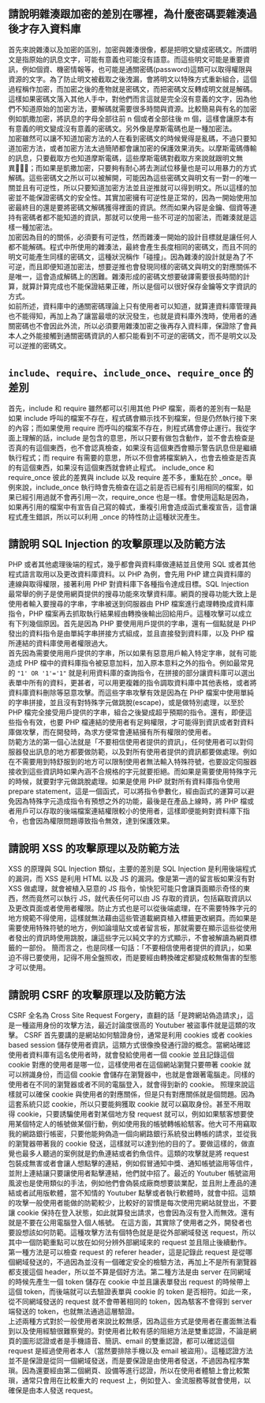 ## 請說明雜湊跟加密的差別在哪裡，為什麼密碼要雜湊過後才存入資料庫

首先來說雜湊以及加密的區別，加密與雜湊很像，都是把明文變成密碼文。所謂明文是指原始的訊息文字，可能有意義也可能沒有語意。而這些明文可能是重要資訊，例如個資、機密情報等，也可能是通關密碼(password)這類可以取得權限與資源的文字。為了防止明文被截取之後洩漏，會將明文以特殊方式重新組合，這個過程稱作加密，而加密之後的產物就是密碼文，而把密碼文反轉成明文就是解碼。這樣如果密碼文落入其他人手中，對他們而言這就是完全沒有意義的文字，因為他們不知道原始的加密方法，要解碼就需要很多時間與資源。比較簡易與有名的加密例如凱撒加密，將訊息的字母全部往前 n 個或者全部往後 m 個，這樣會讓原本有有意義的明文變成沒有意義的密碼文。另外像是摩斯電碼也是一種加密法。  
加密雖然可以讓不知道加密方法的人在看到密碼文的時候覺得是亂碼，不過只要知道加密方法，或者加密方法太過簡陋都會讓加密的保護效果消失。以摩斯電碼傳輸的訊息，只要截取方也知道摩斯電碼，這些摩斯電碼對截取方來說就跟明文無異；而如果是凱撒加密，只要夠有耐心將去測試位移量也是可以用暴力的方式解碼。這些密碼文之所以可以被解開，可能因為這些密碼文與明文有一對一的唯一關並且有可逆性，所以只要知道加密方法並且逆推就可以得到明文。所以這樣的加密並不能保證密碼文的安全性。其實加密擁有可逆性是正常的，因為一開始使用加密最終目的還是要將密碼文解碼獲得裡面的資訊。然而如果內容是金鑰、個資等連持有密碼者都不能知道的資訊，那就可以使用一些不可逆的加密法，而雜湊就是這樣一種加密法。  
加密因為目的的關係，必須要有可逆性，然而雜湊一開始的設計目標就是讓任何人都不能解碼。程式中所使用的雜湊法，最終會產生長度相同的密碼文，而且不同的明文可能產生同樣的密碼文，這種狀況稱作「碰撞」。因為雜湊的設計就是為了不可逆，而且即便知道加密法，想要逆推也會發現同樣的密碼文與明文的對應關係不是唯一，這會造成解碼上的困難。雜湊形成的密碼文想要破譯需要很長時間的計算，就算計算完成也不能保證結果正確，所以是個可以很好保存金鑰等文字資訊的方式。  
如前所述，資料庫中的通關密碼理論上只有使用者可以知道，就算連資料庫管理員也不能得知，再加上為了讓當最壞的狀況發生，也就是資料庫外洩時，使用者的通關密碼也不會因此外流，所以必須要用雜湊加密之後再存入資料庫，保證除了會員本人之外能接觸到通關密碼資訊的人都只能看到不可逆的密碼文，而不是明文以及可以逆推的密碼文。

## `include`、`require`、`include_once`、`require_once` 的差別

首先，include 和 require 雖然都可以引用其他 PHP 檔案，兩者的差別有一點是如果 include 呼叫的檔案不存在，程式碼會顯示找不到檔案，但是仍然執行接下來的內容；而如果使用 require 而呼叫的檔案不存在，則程式碼會停止運行。我從字面上理解的話，include 是包含的意思，所以只要有做包含動作，並不會去檢查是否真的有這個東西，也不會認真檢查，如果沒有這個東西會顯示警告訊息但是繼續執行程式；而 require 有需要的意思，所以不但會將檔案納入，也會去檢查是否真的有這個東西，如果沒有這個東西就會終止程式。
include_once 和 require_once 彼此的差異與 include 以及 require 差不多，重點在於 _once。舉例來說，include_once 執行時會先檢查在這之前是否已經有引用相同的檔案，如果已經引用過就不會再引用一次，require_once 也是一樣。會使用這點是因為，如果再引用的檔案中有宣告自己寫的韓式，重複引用會造成函式重複宣告，這會讓程式產生錯誤，所以可以利用 _once 的特性防止這種狀況產生。

## 請說明 SQL Injection 的攻擊原理以及防範方法

PHP 或者其他處理後端的程式，幾乎都會與資料庫做連結並且使用 SQL 或者其他程式語言取用以及更改資料庫資料。以 PHP 為例，會先用 PHP 建立與資料庫的連線與取得權限，接著利用 PHP 對資料庫下各種指令達成目標。SQL Injection 最常舉的例子是使用網頁提供的搜尋功能來攻擊資料庫。網頁的搜尋功能大致上是使用者輸入要搜尋的字串，字串被送到伺服器由 PHP 檔案進行處理轉換成資料庫指令，PHP 檔案再去抓取執行結果經由轉換後輸出回給用戶。這種攻擊可以成立有下列幾個原因。首先是因為 PHP 要使用用戶提供的字串，還有一個點就是 PHP 發出的資料指令是由單純字串拼接方式組成，並且直接發到資料庫，以及 PHP 檔所連結的資料庫使用者權限過大。  
首先因為需要使用用戶提供的字串，所以如果有惡意用戶輸入特定字串，就有可能造成 PHP 檔中的資料庫指令被惡意加料，加入原本意料之外的指令。例如最常見的 `"1' OR '1'='1"` 就是利用資料庫的查詢指令，在拼接的部分讓資料庫可以選出表單中所有的資料，更甚者，可以用更複雜的指令調取資料庫中其他表格，或者將資料庫資料刪除等惡意攻擊。而這些字串攻擊有效是因為在 PHP 檔案中使用單純的字串拼接，並且沒有對特殊字元做跳脫(escape)，或是做特別處理，以至於 PHP 檔完全接受用戶提供的字串，組合之後變成超乎預期的指令。還有，即便這些指令有效，也要 PHP 檔連結的使用者有足夠權限，才可能得到資訊或者對資料庫做攻擊，而在開發時，為求方便常會連結擁有所有權限的使用者。  
防範方法的第一個心法就是「不要相信使用者提供的資訊」，任何使用者可以對伺服器發出訊息的地方都要做防範，以及對所有使用者提供的資訊都要做處理。例如在不需要用到特舒服到的地方可以限制使用者無法輸入特殊符號，也要設定伺服器接收到這些資訊時如果內涵不合規格的字元就要拒絕。而如果是需要使用特殊字元的時候，就要對字元做跳脫處理。如果是使用 PHP 就對所有資料庫指令使用 prepare statement，這是一個函式，可以將指令參數化，經由函式的運算可以避免因為特殊字元造成指令有預想之外的功能，最後是在產品上線時，將 PHP 檔或者用戶可以存取的後端檔案連結權限較小的使用者，這樣即便能夠對資料庫下指令，也會因為權限問題導致指令無效，達到保護效果。

##  請說明 XSS 的攻擊原理以及防範方法

XSS 的原理與 SQL Injection 類似，主要的差別是 SQL Injection 是利用後端程式的漏洞，而 XSS 是利用 HTML 以及 JS 的漏洞。像是第一週的留言板如果沒有對 XSS 做處理，就會被植入惡意的 JS 指令，愉快犯可能只會讓頁面顯示奇怪的東西，然而竟然可以執行 JS，就代表任何可以由 JS 存取的資訊，包括竊取資訊以及更改頁面或者使用者權限。防止方式也是可以從後端處理，在不需要特殊字元的地方規範不得使用，這樣就無法藉由這些管道載網頁植入標籤更改網頁。而如果是需要使用特殊符號的地方，例如論壇貼文或者留言板，那就需要在顯示這些從使用者發出的資訊時使用跳脫，讓這些字元以純文字的方式顯示，不會被解讀為網頁標籤的一部份。
簡而言之，也是同樣一句話：「不要相信使用者提供的資訊」，如果迫不得已要使用，記得不用全盤照收，而是要經由轉換確定都變成較無傷害的型態才可以使用。


## 請說明 CSRF 的攻擊原理以及防範方法

CSRF 全名為 Cross Site Request Forgery，直翻的話「是跨網站偽造請求」，這是一種盜用身份的攻擊方法，最近討論度很高的 Youtuber 被盜事件就是這類的攻擊。
CSRF 首先要講的是網站如何驗證身份，通常是利用 cookies 或者 cookies based session 儲存使用者資訊，這類方式很像換發通行證的概念。當網站確認使用者資料庫有這名使用者時，就會發給使用者一個 cookie 並且記錄這個 cookie 對應的使用者是哪一位，這樣使用者在這個網站瀏覽只要帶著 cookie 就可以辨識身份，而這個 cookie 會儲存在瀏覽器中，也就是會跟著電腦走。同樣的使用者在不同的瀏覽器或者不同的電腦登入，就會得到新的 cookie。
照理來說這樣就可以確保 cookie 與使用者的對應關係，但是只有對應關係就是個問題。因為這套系統只認 cookie，所以只要能夠獲取 cookie 就可以竊取身份。甚至不用取得 cookie，只要誘騙使用者對某個地方發 request 就可以，例如如果駭客想要使用某個特定人的帳號做某個行動，例如使用我的帳號轉帳給駭客。他大可不用竊取我的網路銀行帳密，只要他能夠偽造一個向網路銀行系統發出轉帳的請求，並從我的瀏覽器帶著我的 cookie 發送，這樣就可以達到他的目的了。要做這樣的，做直覺也最多人聽過的案例就是釣魚連結或者釣魚信件。這類的攻擊就是將 request 包裝成無害或者會讓人想點擊的連結，例如假冒通知中獎、通知帳號盜用等信件，並附上連結讓只要讓使用者點擊連結，他們就中招了。最近的 Youtuber 帳號盜用風波也是使用類似的手法，例如他們會偽裝成廠商想要談業配，並且附上產品的連結或者試用版軟體，當不知情的 Youtuber 點擊或者執行軟體時，就會中招。這類的攻擊一般使用者能做的防範較少，比較好的習慣是每次使用完網站就登出，不要讓 cookie 保持在登入狀態，如此就算發出請求，也會因為沒有登入而無效。還有就是不要在公用電腦登入個人帳號。
在這方面，其實除了使用者之外，開發者也要設想該如何防範。這種攻擊方法有個特色就是是從外部網域發送 request，所以其中一個防範重點可以放在如何分辨外部網域來的 request 並且阻止後續動作。第一種方法是可以檢查 request 的 referer header，這是記錄此 request 是從哪個網域發送的，不過因為並沒有一個確定安全的檢驗方法，再加上不是所有瀏覽器都支援這個 header，所以並不算是個好方法。第二種方法是由 server 在同網域的時候先產生一個 token 儲存在 cookie 中並且讓表單發出 request 的時候帶上這個 token，而後端就可以去驗證表單與 cookie 的 token 是否相符。如此一來，從不同網域發送的 request 就不會帶著相同的 token，因為駭客不會得到 server 端發送的 token，也就無法通過這層驗證。  
上述兩種方式對於一般使用者來說比較無感，因為這些方式是使用者在畫面無法看到以及使用經驗很難察覺的。對使用者比較有感的阻絕方法是雙重認證，不論是網頁的圖形認證或者是手機語音、簡訊、email 的雙重認證，都可以確認這個 request 是經過使用者本人（當然要排除手機以及 email 被盜用）。這種認證方法並不是保證是從同一個網域發送，而是要保證是由使用者發送，不過因為程序繁瑣。因為還要經由第二個網頁、設備等進行認證，所以在使用者體驗上會比較繁瑣，通常只會用在比較重大的 request 上，例如登入、金流服務等就會使用，以確保是由本人發送 request。